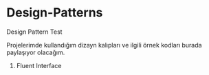 # Design-Patterns
Design Pattern Test

Projelerimde kullandığım dizayn kalıpları ve ilgili örnek kodları burada paylaşıyor olacağım.

1. Fluent Interface


